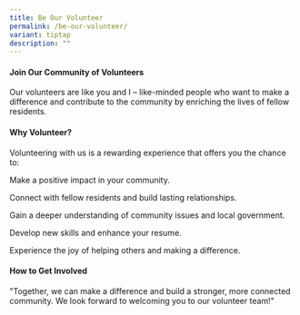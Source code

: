 ```yaml
---
title: Be Our Volunteer
permalink: /be-our-volunteer/
variant: tiptap
description: ""
---
```

<h4>Join Our Community of Volunteers</h4>
<p>Our volunteers are like you and I – like-minded people who want to make
a difference and contribute to the community by enriching the lives of
fellow residents.</p>
<h4>Why Volunteer?</h4>
<p>Volunteering with us is a rewarding experience that offers you the chance
to:</p>
<p>Make a positive impact in your community.</p>
<p>Connect with fellow residents and build lasting relationships.</p>
<p>Gain a deeper understanding of community issues and local government.</p>
<p>Develop new skills and enhance your resume.</p>
<p>Experience the joy of helping others and making a difference.</p>
<h4>How to Get Involved</h4>
<p>"Together, we can make a difference and build a stronger, more connected
community. We look forward to welcoming you to our volunteer team!"
<br>
</p>
<p></p>